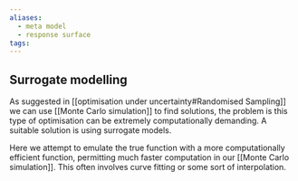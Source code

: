 ```yaml
---
aliases:
  - meta model
  - response surface
tags:
---
```


## Surrogate modelling

As suggested in [[optimisation under uncertainty#Randomised Sampling]] we can use [[Monte Carlo simulation]] to find solutions, the problem is this type of optimisation can be extremely computationally demanding. A suitable solution is using surrogate models.

Here we attempt to emulate the true function with a more computationally efficient function, permitting much faster computation in our [[Monte Carlo simulation]]. This often involves curve fitting or some sort of interpolation.

